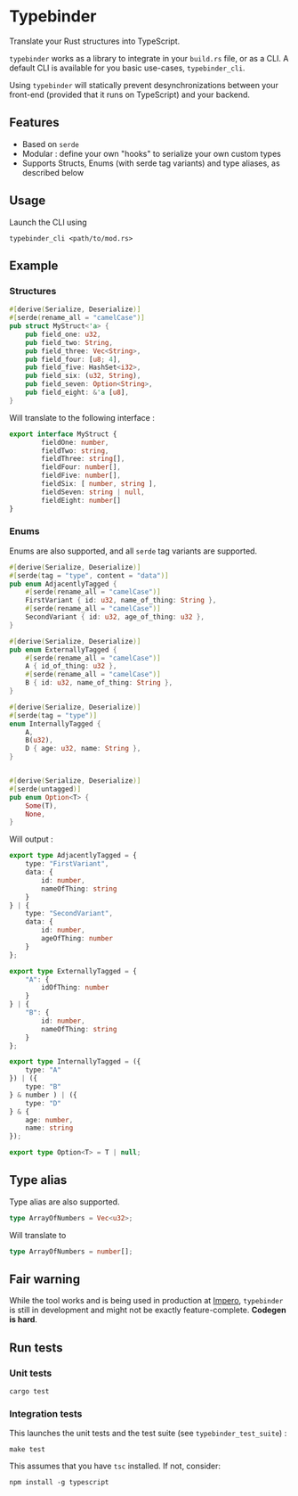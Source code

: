 # Typebinder 

Translate your Rust structures into TypeScript.  

`typebinder` works as a library to integrate in your `build.rs` file, or as a CLI. A default CLI is available for you basic use-cases, `typebinder_cli`. 

Using `typebinder` will statically prevent desynchronizations between your front-end (provided that it runs on TypeScript) and your backend.

## Features 

* Based on `serde`
* Modular : define your own "hooks" to serialize your own custom types
* Supports Structs, Enums (with serde tag variants) and type aliases, as described below

## Usage 

Launch the CLI using 

```
typebinder_cli <path/to/mod.rs>
``` 

## Example 

### Structures 

```rust
#[derive(Serialize, Deserialize)]
#[serde(rename_all = "camelCase")]
pub struct MyStruct<'a> {
    pub field_one: u32,
    pub field_two: String,
    pub field_three: Vec<String>,
    pub field_four: [u8; 4],
    pub field_five: HashSet<i32>,
    pub field_six: (u32, String),
    pub field_seven: Option<String>,
    pub field_eight: &'a [u8],
}
```

Will translate to the following interface :

```typescript
export interface MyStruct {
        fieldOne: number,
        fieldTwo: string,
        fieldThree: string[],
        fieldFour: number[],
        fieldFive: number[],
        fieldSix: [ number, string ],
        fieldSeven: string | null,
        fieldEight: number[]
}
```

### Enums 

Enums are also supported, and all `serde` tag variants are supported.

```rust
#[derive(Serialize, Deserialize)]
#[serde(tag = "type", content = "data")]
pub enum AdjacentlyTagged {
    #[serde(rename_all = "camelCase")]
    FirstVariant { id: u32, name_of_thing: String },
    #[serde(rename_all = "camelCase")]
    SecondVariant { id: u32, age_of_thing: u32 },
}

#[derive(Serialize, Deserialize)]
pub enum ExternallyTagged {
    #[serde(rename_all = "camelCase")]
    A { id_of_thing: u32 },
    #[serde(rename_all = "camelCase")]
    B { id: u32, name_of_thing: String },
}

#[derive(Serialize, Deserialize)]
#[serde(tag = "type")]
enum InternallyTagged {
    A,
    B(u32),
    D { age: u32, name: String },
}


#[derive(Serialize, Deserialize)]
#[serde(untagged)]
pub enum Option<T> {
    Some(T),
    None,
}
```

Will output :

```typescript
export type AdjacentlyTagged = {
    type: "FirstVariant",
    data: {
        id: number,
        nameOfThing: string
    }
} | {
    type: "SecondVariant",
    data: {
        id: number,
        ageOfThing: number
    }
};

export type ExternallyTagged = {
    "A": {
        idOfThing: number
    }
} | {
    "B": {
        id: number,
        nameOfThing: string
    }
};

export type InternallyTagged = ({
    type: "A"
}) | ({
    type: "B"
} & number ) | ({
    type: "D"
} & {
    age: number,
    name: string
});

export type Option<T> = T | null;
```

## Type alias

Type alias are also supported.

```rust
type ArrayOfNumbers = Vec<u32>;
```

Will translate to 

```typescript
type ArrayOfNumbers = number[];
```

## Fair warning

While the tool works and is being used in production at [Impero](https://impero.com), `typebinder` is still in development and might not be exactly feature-complete. **Codegen is hard**. 

## Run tests

### Unit tests

```
cargo test
```

### Integration tests

This launches the unit tests and the test suite (see `typebinder_test_suite`) :  

```
make test
```

This assumes that you have `tsc` installed. If not, consider:

```
npm install -g typescript
```
